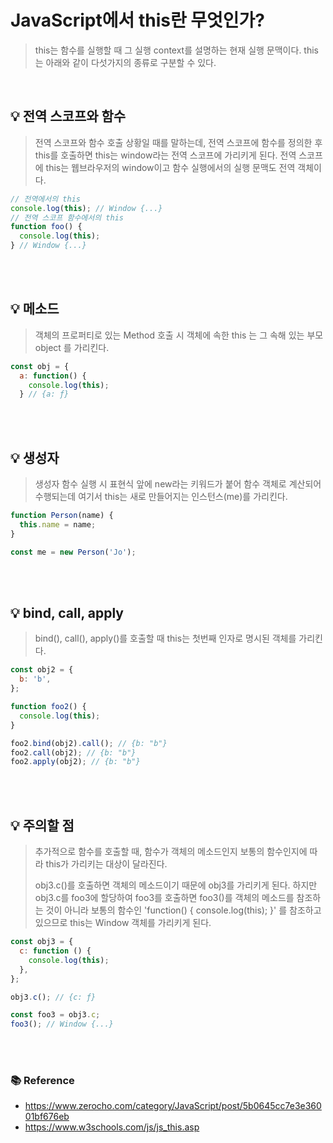# JavaScript에서 this란 무엇인가?

> this는 함수를 실행할 때 그 실행 context를 설명하는 현재 실행 문맥이다. this는 아래와 같이 다섯가지의 종류로 구분할 수 있다.

<br>

## 💡 전역 스코프와 함수

> 전역 스코프와 함수 호출 상황일 때를 말하는데, 전역 스코프에 함수를 정의한 후 this를 호출하면 this는 window라는 전역 스코프에 가리키게 된다.
> 전역 스코프에 this는 웹브라우저의 window이고 함수 실행에서의 실행 문맥도 전역 객체이다.

```jsx
// 전역에서의 this
console.log(this); // Window {...}
// 전역 스코프 함수에서의 this
function foo() {
  console.log(this);
} // Window {...}
```

<br>
<br>

## 💡 메소드

> 객체의 프로퍼티로 있는 Method 호출 시 객체에 속한 this 는 그 속해 있는 부모 object 를 가리킨다.

```jsx
const obj = {
  a: function() {
    console.log(this);
  } // {a: ƒ}
```

<br>
<br>

## 💡 생성자

> 생성자 함수 실행 시 표현식 앞에 new라는 키워드가 붙어 함수 객체로 계산되어 수행되는데 여기서 this는 새로 만들어지는 인스턴스(me)를 가리킨다.

```jsx
function Person(name) {
  this.name = name;
}

const me = new Person('Jo');
```

<br>
<br>

## 💡 bind, call, apply

> bind(), call(), apply()를 호출할 때 this는 첫번째 인자로 명시된 객체를 가리킨다.

```jsx
const obj2 = {
  b: 'b',
};

function foo2() {
  console.log(this);
}

foo2.bind(obj2).call(); // {b: "b"}
foo2.call(obj2); // {b: "b"}
foo2.apply(obj2); // {b: "b"}
```

<br>
<br>

## 💡 주의할 점

> 추가적으로 함수를 호출할 때, 함수가 객체의 메소드인지 보통의 함수인지에 따라 this가 가리키는 대상이 달라진다.
>
> obj3.c()를 호출하면 객체의 메소드이기 때문에 obj3를 가리키게 된다. 하지만 obj3.c를 foo3에 할당하여 foo3를 호출하면 foo3()를 객체의 메소드를 참조하는 것이 아니라 보통의 함수인 'function() { console.log(this); }' 를 참조하고 있으므로 this는 Window 객체를 가리키게 된다.

```jsx
const obj3 = {
  c: function () {
    console.log(this);
  },
};

obj3.c(); // {c: ƒ}

const foo3 = obj3.c;
foo3(); // Window {...}
```

<br>
<br>

### 📚 Reference

- https://www.zerocho.com/category/JavaScript/post/5b0645cc7e3e36001bf676eb
- https://www.w3schools.com/js/js_this.asp
